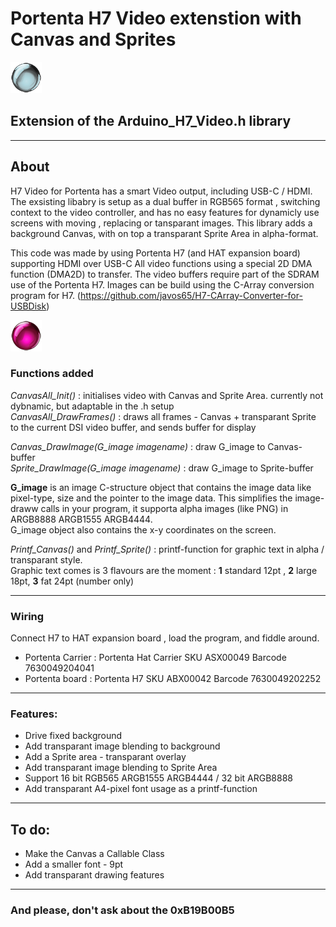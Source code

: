 # Portenta H7 Video extenstion with Canvas and Sprites
![logo](/images/orb2.png?raw=true)
## Extension of the Arduino_H7_Video.h library
____

## About

H7 Video for Portenta has a smart Video output, including USB-C / HDMI. The exsisting libabry is setup as a dual buffer in RGB565 format , switching context to the video controller, and has no easy features for dynamicly use screens with moving , replacing or tansparant images.
This library adds a background Canvas, with on top a transparant Sprite Area in alpha-format.

This code was made by using Portenta H7 (and HAT expansion board) supporting HDMI over USB-C
All video functions using a special 2D DMA function (DMA2D) to transfer. The video buffers require part of the SDRAM use of the Portenta H7.
Images can be build using the C-Array conversion program for H7.
(https://github.com/javos65/H7-CArray-Converter-for-USBDisk)

![logo](/images/orb1.png?raw=true)

### Functions added

*CanvasAll_Init()* : initialises video with Canvas and Sprite Area. currently not dybnamic, but adaptable in the .h setup<br>
*CanvasAll_DrawFrames()* : draws all frames - Canvas + transparant Sprite to the current DSI video buffer, and sends buffer for display

*Canvas_DrawImage(G_image imagename)* : draw G_image to Canvas-buffer<br>
*Sprite_DrawImage(G_image imagename)* : draw G_image to Sprite-buffer

**G_image** is an image C-structure object that contains the image data like pixel-type, size and the pointer to the image data.
This simplifies the image-draww calls in your program, it supporta alpha images (like PNG) in ARGB8888 ARGB1555 ARGB4444.<br>
G_image object also contains the x-y coordinates on the screen.

*Printf_Canvas()* and *Printf_Sprite()* : printf-function for graphic text in alpha / transparant style.<br>
Graphic text comes is 3 flavours are the moment : **1** standard 12pt , **2** large 18pt, **3** fat 24pt (number only)

___

### Wiring

Connect H7 to HAT expansion board , load the program, and fiddle around.
*  Portenta Carrier :     Portenta Hat Carrier  SKU ASX00049 Barcode 7630049204041
*  Portenta board :       Portenta H7           SKU ABX00042 Barcode 7630049202252 

___

### Features:
+ Drive fixed background
+ Add transparant image blending to background
+ Add a Sprite area - transparant overlay
+ Add transparant image blending to Sprite Area
+ Support 16 bit RGB565 ARGB1555 ARGB4444  / 32 bit ARGB8888
+ Add transparant A4-pixel font usage as a printf-function

___

## To do:
+ Make the Canvas a Callable Class
+ Add a smaller font - 9pt
+ Add transparant drawing features

___

### And please, don't ask about the 0xB19B00B5

